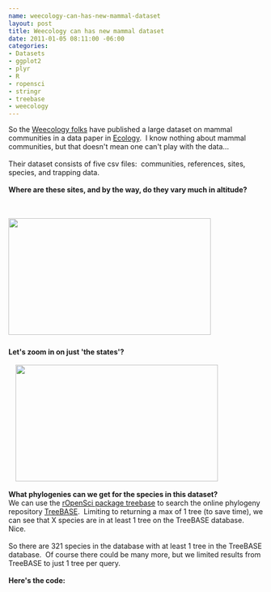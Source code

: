 ```yaml
--- 
name: weecology-can-has-new-mammal-dataset
layout: post
title: Weecology can has new mammal dataset
date: 2011-01-05 08:11:00 -06:00
categories: 
- Datasets
- ggplot2
- plyr 
- R
- ropensci
- stringr
- treebase
- weecology
---
```



So the <a href="http://weecology.org/" target="_blank">Weecology folks</a>&nbsp;have published a large dataset on mammal communities in a data paper in <a href="http://www.esajournals.org/doi/abs/10.1890/11-0262.1" target="_blank">Ecology</a>. &nbsp;I know nothing about mammal communities, but that doesn't mean one can't play with the data...<br />
<br />
Their dataset consists of five csv files: &nbsp;communities, references, sites, species, and trapping data. <br />
<br />
<b>Where are these sites, and by the way, do they vary much in altitude?</b><br />
<span id="goog_1028233179"></span><span id="goog_1028233180"></span><br />
<div class="separator" style="clear: both; text-align: center;">
<a href="http://3.bp.blogspot.com/-BKqBoPCDA_A/Tvx9nLbMlkI/AAAAAAAAFPA/9_pG_Ihx33I/s1600/usmap.png" imageanchor="1" style="margin-left: 1em; margin-right: 1em;"><br /></a></div>
<div class="separator" style="clear: both; text-align: center;">
<a href="http://1.bp.blogspot.com/-KkU_EcX8-EY/Tvx9n7hiP9I/AAAAAAAAFPI/7LoV0IjRiAM/s1600/worldmap.png" imageanchor="1" style="clear: left; float: left; margin-bottom: 1em; margin-right: 1em;"><img border="0" height="230" src="http://1.bp.blogspot.com/-KkU_EcX8-EY/Tvx9n7hiP9I/AAAAAAAAFPI/7LoV0IjRiAM/s400/worldmap.png" width="400" /></a></div>
<br />
<br />
<br />
<br />
<br />
<br />
<br />
<br />
<br />
<br />
<br />
<br />
<br />
<br />
<br />
<b>Let's zoom in on just 'the states'?</b><br />
<br />
<a href="http://3.bp.blogspot.com/-BKqBoPCDA_A/Tvx9nLbMlkI/AAAAAAAAFPA/9_pG_Ihx33I/s1600/usmap.png" style="margin-left: 1em; margin-right: 1em;"><img border="0" height="230" src="http://3.bp.blogspot.com/-BKqBoPCDA_A/Tvx9nLbMlkI/AAAAAAAAFPA/9_pG_Ihx33I/s400/usmap.png" width="400" /></a> <br />
<br />
<b>What phylogenies can we get for the species in this dataset?</b><br />
We can use the <a href="http://cran.r-project.org/web/packages/treebase/" target="_blank">rOpenSci package treebase</a> to search the online phylogeny repository <a href="http://www.treebase.org/treebase-web/home.html" target="_blank">TreeBASE</a>.&nbsp; Limiting to returning a max of 1 tree (to save time), we can see that X species are in at least 1 tree on the TreeBASE database.&nbsp; Nice.&nbsp; <br />
<br />
So there are 321 species in the database with at least 1 tree in the TreeBASE database.&nbsp; Of course there could be many more, but we limited results from TreeBASE to just 1 tree per query.&nbsp; <br />
<br />
<b>Here's the code:</b><br />
<br />
<script src="https://gist.github.com/1534730.js?file=mammaldataset.R">
</script>
